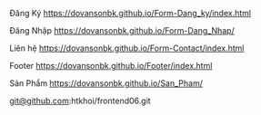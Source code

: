 
Đăng Ký
https://dovansonbk.github.io/Form-Dang_ky/index.html

Đăng Nhập
https://dovansonbk.github.io/Form-Dang_Nhap/

Liên hệ
https://dovansonbk.github.io/Form-Contact/index.html

Footer
https://dovansonbk.github.io/Footer/index.html

Sản Phẩm
https://dovansonbk.github.io/San_Pham/



git@github.com:htkhoi/frontend06.git

